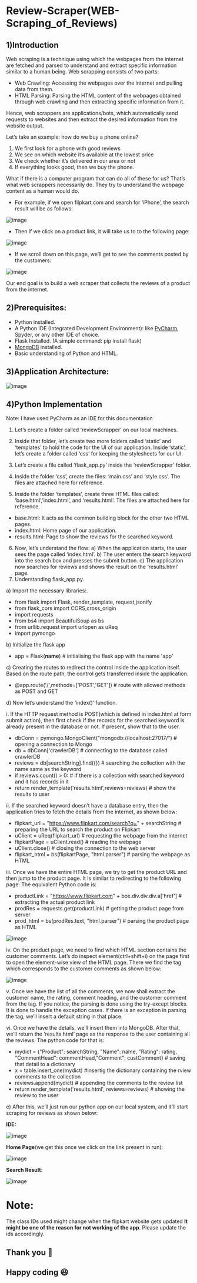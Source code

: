 # Review-Scraper(WEB-Scraping_of_Reviews)
## 1)Introduction
Web scraping is a technique using which the webpages from the internet are fetched and parsed to understand and extract specific information similar to a human being. Web scrapping consists of two parts:
* Web Crawling: Accessing the webpages over the internet and pulling data from them.
* HTML Parsing: Parsing the HTML content of the webpages obtained through web crawling and then extracting specific information from it.

Hence, web scrappers are applications/bots, which automatically send requests to websites and then extract the desired information from the website output.

Let’s take an example: 
how do we buy a phone online?
1.	We first look for a phone with good reviews
2.	We see on which website it’s available at the lowest price
3.	We check whether it’s  delivered in our area or not
4.	If everything looks good, then we buy the phone.

What if there is a computer program that can do all of these for us? That’s what web scrappers necessarily do. They try to understand the webpage content as a human would do.

* For example, if we open filpkart.com and search for ‘iPhone’, the search result will be as follows:


![image](https://user-images.githubusercontent.com/69765021/109957734-5e970580-7d0b-11eb-8ffc-38db4b908333.png)

* Then if we click on a product link, it will take us to to the following page:


![image](https://user-images.githubusercontent.com/69765021/109957908-9736df00-7d0b-11eb-90f2-78afff74f5ad.png)

* If we scroll down on this page, we’ll get to see the comments posted by the customers:


![image](https://user-images.githubusercontent.com/69765021/109957998-b9306180-7d0b-11eb-8a31-299f91fb50e6.png)

Our end goal is to build a web scraper that collects the reviews of a product from the internet.

## 2)Prerequisites:

*	Python installed.
*	A Python IDE (Integrated Development Environment): like [PyCharm](https://www.jetbrains.com/pycharm/download/#section=windows), Spyder, or any other IDE of choice.
*	Flask Installed. (A simple command: pip install flask)
*	[MongoDB](https://www.mongodb.com/try/download/community) installed.
*	Basic understanding of Python and HTML.

## 3)Application Architecture:

![image](https://user-images.githubusercontent.com/69765021/109958718-89ce2480-7d0c-11eb-9bdf-7013c43f5031.png)

## 4)Python Implementation
Note: I have used PyCharm as an IDE for this documentation
1.	Let’s create a folder called ‘reviewScrapper’ on our local machines.
2.	Inside that folder, let’s create two more folders called ‘static’ and ‘templates’ to hold the code for the UI of our application. Inside ‘static’, let’s create a folder called ‘css’ for keeping the stylesheets for our UI.
3.	Let’s create a file called ‘flask_app.py’ inside the ‘reviewScrapper’ folder. 
4.	Inside the folder ‘css’, create the files: ‘main.css’ and ‘style.css’. The files are attached here for reference. 
  
5.	Inside the folder ‘templates’, create three HTML files called: ‘base.html’,’index.html’, and ‘results.html’. The files are attached here for reference. 
   
* base.html: It acts as the common building block for the other two HTML pages.
*	index.html:  Home page of our application.
*	results.html: Page to show the reviews for the searched keyword.
6.	Now, let’s understand the flow:
a)	When the application starts, the user sees the page called ‘index.html’.
b)	The user enters the search keyword into the search box and presses the submit button.
c)	The application now searches for reviews and shows the result on the ‘results.html’ page.
7.	Understanding flask_app.py.
 
a)	Import the necessary libraries:.

* from flask import Flask, render_template, request,jsonify
* from flask_cors import CORS,cross_origin
* import requests
* from bs4 import BeautifulSoup as bs
* from urllib.request import urlopen as uReq
* import pymongo
 
b)	Initialize the flask app
* app = Flask(__name__)  # initialising the flask app with the name 'app'

c)	Creating the routes to redirect the control inside the application itself. Based on the route path, the control gets transferred inside the application.
* @app.route('/',methods=['POST','GET']) # route with allowed methods as POST and GET

d)	Now let’s understand the ‘index()’ function.

i.	If the HTTP request method is POST(which is defined in index.html at form submit action), then first check if the records for the searched keyword is already present in the database or not. If present, show that to the user.
* dbConn = pymongo.MongoClient("mongodb://localhost:27017/")  # opening a connection to Mongo
* db = dbConn['crawlerDB'] # connecting to the database called crawlerDB
* reviews = db[searchString].find({}) # searching the collection with the name same as the keyword
* if reviews.count() > 0: # if there is a collection with searched keyword and it has records in it
* return render_template('results.html',reviews=reviews) # show the results to user

ii.	If the searched keyword doesn’t have a database entry, then the application tries to fetch the details from the internet, as shown below:
* flipkart_url = "https://www.flipkart.com/search?q=" + searchString # preparing the URL to search the product on Flipkart
* uClient = uReq(flipkart_url) # requesting the webpage from the internet
* flipkartPage = uClient.read() # reading the webpage
* uClient.close() # closing the connection to the web server
* flipkart_html = bs(flipkartPage, "html.parser") # parsing the webpage as HTML


iii.	Once we have the entire HTML page, we try to get the product URL and then jump to the product page. It is similar to redirecting to the following page:
The equivalent Python code is:
* productLink = "https://www.flipkart.com" + box.div.div.div.a['href'] # extracting the actual product link
* prodRes = requests.get(productLink) # getting the product page from server
* prod_html = bs(prodRes.text, "html.parser") # parsing the product page as HTML

![image](https://user-images.githubusercontent.com/69765021/109957908-9736df00-7d0b-11eb-90f2-78afff74f5ad.png)


iv.	On the product page, we need to find which HTML section contains the customer comments. Let’s do inspect element(ctrl+shift+i) on the page first to open the element-wise view of the HTML page. There we find the tag which corresponds to the customer comments as shown below:

![image](https://user-images.githubusercontent.com/69765021/109960533-e7fc0700-7d0e-11eb-94e8-d25c74b429dc.png)

v.	Once we have the list of all the comments, we now shall extract the customer name, the rating, comment heading, and the customer comment from the tag. If you notice, the parsing is done using the try-except blocks. It is done to handle the exception cases. If there is an exception in parsing the tag, we’ll insert a default string in that place.

vi.	Once we have the details, we’ll insert them into MongoDB. After that, we’ll return the ‘results.html’ page as the response to the user containing all the reviews.  The python code for that is:
* mydict = {"Product": searchString, "Name": name, "Rating": rating, "CommentHead": commentHead,"Comment": custComment} # saving that detail to a dictionary
* x = table.insert_one(mydict) #insertig the dictionary containing the rview comments to the collection
* reviews.append(mydict) #  appending the comments to the review list
* return render_template('results.html', reviews=reviews) # showing the review to the user

e)	After this, we’ll just run our python app on our local system, and it’ll start scraping for reviews as shown below:	

**IDE:**

![image](https://user-images.githubusercontent.com/69765021/109961894-8fc60480-7d10-11eb-8524-1bedd96853e3.png)

**Home Page**(we get this once we click on the link present in run):

![image](https://user-images.githubusercontent.com/69765021/109962063-c6038400-7d10-11eb-8a8e-65ac9563daa2.png)

**Search Result:**

![image](https://user-images.githubusercontent.com/69765021/109962264-fcd99a00-7d10-11eb-8f30-488d403e22ee.png)

# Note:
The class IDs used might change when the flipkart website gets updated **It might be one of the reason for not working of the app**. Please update the ids accordingly.

## Thank you :pray:
## Happy coding :satisfied:



